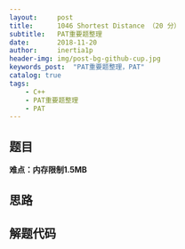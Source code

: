 ```yaml
---
layout:     post
title:      1046 Shortest Distance （20 分）
subtitle:   PAT重要题整理
date:       2018-11-20
author:     inertia1p
header-img: img/post-bg-github-cup.jpg
keywords_post:  "PAT重要题整理，PAT"
catalog: true
tags:
    - C++
    - PAT重要题整理
    - PAT
---
```


## 题目


**难点：内存限制1.5MB**

## 思路


## 解题代码
